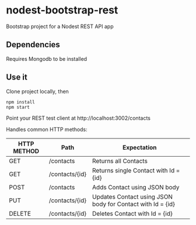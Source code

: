 # nodest-bootstrap-rest
Bootstrap project for a Nodest REST API app

## Dependencies
Requires Mongodb to be installed

## Use it
Clone project locally, then

```
npm install
npm start
```

Point your REST test client at http://localhost:3002/contacts

Handles common HTTP methods:

| HTTP METHOD | Path | Expectation |
| --- | --- | --- |
| GET | /contacts | Returns all Contacts |
| GET | /contacts/{id} | Returns single Contact with Id = {id} |
| POST | /contacts | Adds Contact using JSON body |
| PUT | /contacts/{id} | Updates Contact using JSON body for Contact with Id = {id} |
| DELETE | /contacts/{id} | Deletes Contact with Id = {id} |

